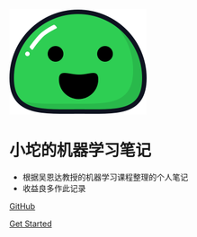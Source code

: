 

![logo](.\image\icon.svg)

# 小坨的机器学习笔记

* 根据吴恩达教授的机器学习课程整理的个人笔记
* 收益良多作此记录

[GitHub](https://github.com/atuo-200)

[Get Started](README)

